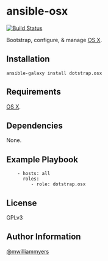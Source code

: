 ansible-osx
=========
[![Build Status](https://travis-ci.org/dotstrap/ansible-osx.svg?branch=master)](https://travis-ci.org/dotstrap/ansible-osx)

Bootstrap, configure, & manage [OS X].

Installation
------------

```
ansible-galaxy install dotstrap.osx
```

Requirements
------------

[OS X].

Dependencies
------------

None.

Example Playbook
----------------

```
    - hosts: all
      roles:
         - role: dotstrap.osx
```

License
-------

GPLv3

Author Information
------------------

[@mwilliammyers]

[@mwilliammyers]: https://github.com/mwilliammyers
[aura]: https://github.com/aurapm/aura
[bash]: https://www.gnu.org/software/bash/manual/bashref.html
[default variables]: defaults/main.yml
[dotstrap]: https://github.com/mwilliammyers/dotstrap
[fasd]: https://github.com/clvv/fasd
[files]: files/
[fish]: http://fishshell.com/
[homebrew]: https://github.com/Homebrew/homebrew
[OS X]: http://www.apple.com/osx/
[pure]: https://github.com/sindresorhus/pure
[variables]: vars/main.yml
[yaourt]: https://github.com/archlinuxfr/yaourt
[z]: https://github.com/rupa/z
[zsh]: http://zsh.sourceforge.net
